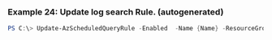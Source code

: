 
### Example 24: Update log search Rule. (autogenerated)
```powershell
PS C:\> Update-AzScheduledQueryRule -Enabled  -Name {Name} -ResourceGroupName MyResourceGroup


